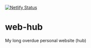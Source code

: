 [![Netlify Status](https://api.netlify.com/api/v1/badges/dc587d7e-d519-4143-b4e5-ebbd36853e92/deploy-status)](https://app.netlify.com/sites/stoic-raman-4d16a5/deploys)

# web-hub
My long overdue personal website (hub)
